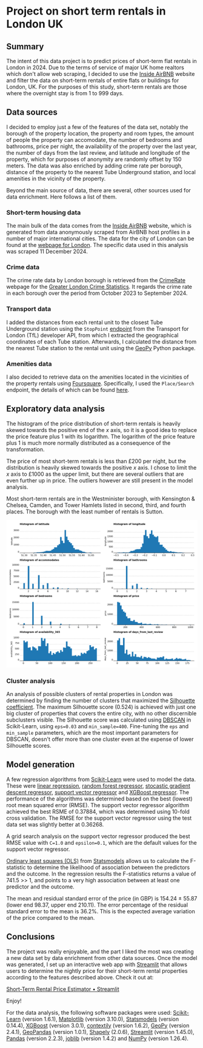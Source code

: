 # Project on short term rentals in London UK

## Summary

The intent of this data project is to predict prices of short-term flat rentals in London in 2024. Due to the terms of service of major UK home realtors which don't allow web scraping, I decided to use the [Inside AirBNB](https://insideairbnb.com/london/ "https://insideairbnb.com/london/") website and filter the data on short-term rentals of entire flats or buildings for London, UK. For the purposes of this study, short-term rentals are those where the overnight stay is from 1 to 999 days.

## Data sources

I decided to employ just a few of the features of the data set, notably the borough of the property location, the property and room types, the amount of people the property can accomodate, the number of bedrooms and bathrooms, price per night, the availability of the property over the last year, the number of days from the last review, and latitude and longitude of the property, which for purposes of anonymity are randomly offset by 150 meters. The data was also enriched by adding crime rate per borough, distance of the property to the nearest Tube Underground station, and local amenities in the vicinity of the property. 

Beyond the main source of data, there are several, other sources used for data enrichment. Here follows a list of them.

### Short-term housing data

The main bulk of the data comes from the [Inside AirBNB](https://insideairbnb.com/ "https://insideairbnb.com/") website, which is generated from data anonymously scraped from AirBNB host profiles in a number of major international cities. The data for the city of London can be found at the [webpage for London](https://insideairbnb.com/london/ "https://insideairbnb.com/london/"). The specific data used in this analysis was scraped 11 December 2024.

### Crime data

The crime rate data by London borough is retrieved from the [CrimeRate](https://crimerate.co.uk/ "https://crimerate.co.uk/") webpage for the [Greater London Crime Statistics](https://crimerate.co.uk/london "https://crimerate.co.uk/london"). It regards the crime rate in each borough over the period from October 2023 to September 2024.

### Transport data

I added the distances from each rental unit to the closest Tube Underground station using the `StopPoint` [endpoint](https://api.tfl.gov.uk/StopPoint/Mode/tube "https://api.tfl.gov.uk/StopPoint/Mode/tube") from the Transport for London (TfL) developer API, from which I extracted the geographical coordinates of each Tube station. Afterwards, I calculated the distance from the nearest Tube station to the rental unit using the [GeoPy](https://github.com/geopy/geopy "https://github.com/geopy/geopy") Python package.

### Amenities data

I also decided to retrieve data on the amenities located in the vicinities of the property rentals using [Foursquare](https://foursquare.com/ "https://foursquare.com/"). Specifically, I used the `Place/Search` endpoint, the details of which can be found [here](https://api.foursquare.com/v3/places/search "https://api.foursquare.com/v3/places/search").

## Exploratory data analysis

The histogram of the price distribution of short-term rentals is heavily skewed towards the positive end of the _x_ axis, so it is a good idea to replace the price feature plus 1 with its logarithm. The logarithm of the price feature plus 1 is much more normally distributed as a consequence of the transformation.

The price of most short-term rentals is less than £200 per night, but the distribution is heavily skewed towards the positive _x_ axis. I chose to limit the _x_ axis to £1000 as the upper limit, but there are several outliers that are even further up in price. The outliers however are still present in the model analysis.

Most short-term rentals are in the Westminister borough, with Kensington & Chelsea, Camden, and Tower Hamlets listed in second, third, and fourth places. The borough with the least number of rentals is Sutton.

![](plots/histograms/attribute_histogram_plots.png "attribute_histogram_plots.png")

### Cluster analysis

An analysis of possible clusters of rental properties in London was determined by finding the number of clusters that maximized the [Silhouette coefficient](https://en.wikipedia.org/wiki/Silhouette_(clustering) "https://en.wikipedia.org/wiki/Silhouette_(clustering)"). The maximum Silhouette score (0.524) is achieved with just one big cluster of properties that covers the entire city, with no other discernible subclusters visible. The Silhouette score was calculated using [DBSCAN](https://scikit-learn.org/stable/modules/generated/sklearn.cluster.DBSCAN.html#sklearn.cluster.DBSCAN "https://scikit-learn.org/stable/modules/generated/sklearn.cluster.DBSCAN.html#sklearn.cluster.DBSCAN") in Scikit-Learn, using `eps=0.03` and `min_sample=400`. Fine-tuning the `eps` and `min_sample` parameters, which are the most important parameters for DBSCAN, doesn't offer more than one cluster even at the expense of lower Silhouette scores.

## Model generation

A few regression algorithms from [Scikit-Learn](https://scikit-learn.org/stable/ "https://scikit-learn.org/stable/") were used to model the data. These were [linear regression](https://scikit-learn.org/stable/modules/generated/sklearn.linear_model.LinearRegression.html "https://scikit-learn.org/stable/modules/generated/sklearn.linear_model.LinearRegression.html"), [random forest regressor](https://scikit-learn.org/stable/modules/generated/sklearn.ensemble.RandomForestRegressor.html#sklearn.ensemble.RandomForestRegressor "https://scikit-learn.org/stable/modules/generated/sklearn.ensemble.RandomForestRegressor.html#sklearn.ensemble.RandomForestRegressor"), [stocastic gradient descent regressor](https://scikit-learn.org/stable/modules/generated/sklearn.linear_model.SGDRegressor.html#sklearn.linear_model.SGDRegressor "https://scikit-learn.org/stable/modules/generated/sklearn.linear_model.SGDRegressor.html#sklearn.linear_model.SGDRegressor"), [support vector regressor](https://scikit-learn.org/stable/modules/generated/sklearn.svm.SVR.html#sklearn.svm.SVR "https://scikit-learn.org/stable/modules/generated/sklearn.svm.SVR.html#sklearn.svm.SVR") and [XGBoost regressor](https://xgboost.readthedocs.io/en/stable/python/python_api.html#xgboost.XGBRegressor "https://xgboost.readthedocs.io/en/stable/python/python_api.html#xgboost.XGBRegressor"). The performance of the algorithms was determined based on the best (lowest) root mean squared error (RMSE). The support vector regressor algorithm achieved the best RSME of 0.37884, which was determined using 10-fold cross validation. The RMSE for the support vector regressor using the test data set was slightly better at 0.36268.

A grid search analysis on the support vector regressor produced the best RMSE value with `C=1.0` and `epsilon=0.1`, which are the default values for the support vector regressor.

[Ordinary least squares (OLS)](https://www.statsmodels.org/stable/index.html/generated/statsmodels.regression.linear_model.OLS.html#statsmodels.regression.linear_model.OLS "https://www.statsmodels.org/stable/index.html/generated/statsmodels.regression.linear_model.OLS.html#statsmodels.regression.linear_model.OLS") from [Statsmodels](https://www.statsmodels.org/stable/index.html "https://www.statsmodels.org/stable/index.html") allows us to calculate the F-statistic to determine the likelihood of association between the predictors and the outcome. In the regression results the F-statistics returns a value of 741.5 >> 1, and points to a very high association between at least one predictor and the outcome.

The mean and residual standard error of the price (in GBP) is 154.24 ± 55.87 (lower end 98.37, upper end 210.11). The error percentage of the residual standard error to the mean is 36.2%. This is the expected average variation of the price compared to the mean.

## Conclusions

The project was really enjoyable, and the part I liked the most was creating a new data set by data enrichment from other data sources. Once the model was generated, I set up an interactive web app with [Streamlit](https://streamlit.io/cloud "https://streamlit.io/cloud") that allows users to determine the nightly price for their short-term rental properties according to the features described above. Check it out at:

[Short-Term Rental Price Estimator &bull; Streamlit](https://rental-pricing-app.streamlit.app/ "https://rental-pricing-app.streamlit.app/")

Enjoy!

For the data analysis, the following software packages were used: [Scikit-Learn](https://scikit-learn.org/stable/ "https://scikit-learn.org/stable/") (version 1.6.1), [Matplotlib](https://matplotlib.org/ "https://matplotlib.org/") (version 3.10.0), [Statsmodels](https://www.statsmodels.org/stable/index.html "https://www.statsmodels.org/stable/index.html") (version 0.14.4), [XGBoost](https://xgboost.readthedocs.io/en/stable/ "https://xgboost.readthedocs.io/en/stable/") (version 3.0.1), [contextily](https://github.com/geopandas/contextily "https://github.com/geopandas/contextily") (version 1.6.2), [GeoPy](https://github.com/geopy/geopy "https://github.com/geopy/geopy") (version 2.4.1), [GeoPandas](https://geopandas.org/en/stable/ "https://geopandas.org/en/stable/") (version 1.0.1), [Shapely](https://github.com/shapely/shapely "https://github.com/shapely/shapely") (2.0.6), [Streamlit](https://streamlit.io/cloud "https://streamlit.io/cloud") (version 1.45.0), [Pandas](https://pandas.pydata.org/ "https://pandas.pydata.org/") (version 2.2.3), [joblib](https://joblib.readthedocs.io/en/stable/ "https://joblib.readthedocs.io/en/stable/") (version 1.4.2) and [NumPy](https://numpy.org/ "https://numpy.org/") (version 1.26.4).
